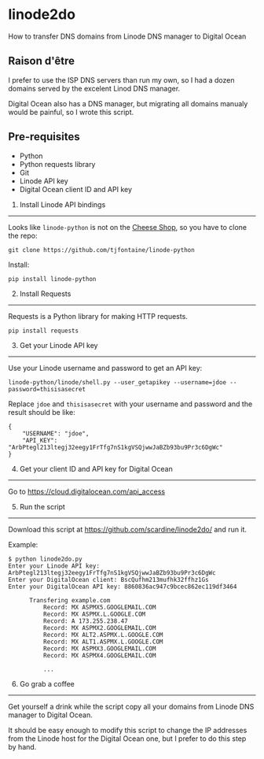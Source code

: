 linode2do
=========

How to transfer DNS domains from Linode DNS manager to Digital Ocean

Raison d'être
-------------

I prefer to use the ISP DNS servers than run my own, so I had a dozen domains served by the excelent Linod DNS manager.

Digital Ocean also has a DNS manager, but migrating all domains manualy would be painful, so I wrote this script.

Pre-requisites
--------------

 - Python
 - Python requests library
 - Git
 - Linode API key
 - Digital Ocean client ID and API key

1. Install Linode API bindings
------------------------------

Looks like `linode-python` is not on the [Cheese Shop](https://pypi.python.org/pypi), so you have to clone the repo:

    git clone https://github.com/tjfontaine/linode-python
    
Install:

    pip install linode-python
    
2. Install Requests
-------------------

Requests is a Python library for making HTTP requests.

    pip install requests
    
    
3. Get your Linode API key
--------------------------

Use your Linode username and password to get an API key:

    linode-python/linode/shell.py --user_getapikey --username=jdoe --password=thisisasecret
    
Replace `jdoe` and `thisisasecret` with your username and password and the result should be like:

    {
        "USERNAME": "jdoe",
        "API_KEY": "ArbPtegl213ltegj32eegy1FrTfg7nS1kgVSQjwwJaBZb93bu9Pr3c6DgWc"
    }

4. Get your client ID and API key for Digital Ocean
---------------------------------------------------

Go to https://cloud.digitalocean.com/api_access

5. Run the script
-----------------

Download this script at https://github.com/scardine/linode2do/ and run it.

Example:

    $ python linode2do.py
    Enter your Linode API key: ArbPtegl213ltegj32eegy1FrTfg7nS1kgVSQjwwJaBZb93bu9Pr3c6DgWc
    Enter your DigitalOcean client: BscQufhm213mufhk32ffhz1Gs
    Enter your DigitalOcean API key: 8860836ac947c9bcec862ec119df3464
    
          Transfering example.com
              Record: MX ASPMX5.GOOGLEMAIL.COM
              Record: MX ASPMX.L.GOOGLE.COM
              Record: A 173.255.238.47
              Record: MX ASPMX2.GOOGLEMAIL.COM
              Record: MX ALT2.ASPMX.L.GOOGLE.COM
              Record: MX ALT1.ASPMX.L.GOOGLE.COM
              Record: MX ASPMX3.GOOGLEMAIL.COM
              Record: MX ASPMX4.GOOGLEMAIL.COM
              
              ...

6. Go grab a coffee
-------------------

Get yourself a drink while the script copy all your domains from Linode DNS manager to Digital Ocean.

It should be easy enough to modify this script to change the IP addresses from the Linode host for the Digital Ocean one, but I prefer to do this step by hand.

